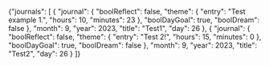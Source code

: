 {"journals": [
{
"journal": {
"boolReflect": false,
"theme": {
"entry": "Test example 1.",
"hours": 10,
"minutes": 23
},
"boolDayGoal": true,
"boolDream": false
},
"month": 9,
"year": 2023,
"title": "Test1",
"day": 26
},
{
"journal": {
"boolReflect": false,
"theme": {
"entry": "Test 2!",
"hours": 15,
"minutes": 0
},
"boolDayGoal": true,
"boolDream": false
},
"month": 9,
"year": 2023,
"title": "Test2",
"day": 26
}
]}